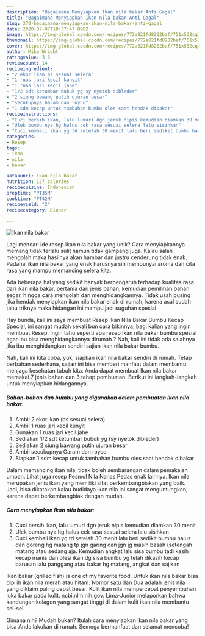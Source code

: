 ```yaml
---
description: "Bagaimana Menyiapkan Ikan nila bakar Anti Gagal"
title: "Bagaimana Menyiapkan Ikan nila bakar Anti Gagal"
slug: 370-bagaimana-menyiapkan-ikan-nila-bakar-anti-gagal
date: 2020-07-07T10:37:47.898Z
image: https://img-global.cpcdn.com/recipes/772a821fd8202baf/751x532cq70/ikan-nila-bakar-foto-resep-utama.jpg
thumbnail: https://img-global.cpcdn.com/recipes/772a821fd8202baf/751x532cq70/ikan-nila-bakar-foto-resep-utama.jpg
cover: https://img-global.cpcdn.com/recipes/772a821fd8202baf/751x532cq70/ikan-nila-bakar-foto-resep-utama.jpg
author: Mike Wright
ratingvalue: 3.6
reviewcount: 14
recipeingredient:
- "2 ekor ikan bs sesuai selera"
- "1 ruas jari kecil kunyit"
- "1 ruas jari kecil jahe"
- "1/2 sdt ketumbar bubuk yg sy nyetok dibleder"
- "2 siung bawang putih ujuran besar"
- "secukupnya Garam dan royco"
- "1 sdm kecap untuk tambahan bumbu oles saat hendak dibakar"
recipeinstructions:
- "Cuci bersih ikan, lalu lumuri dgn jeruk nipis kemudian diamkan 30 menit"
- "Ulek bumbu nya hg halus cek rasa sesuai selera lalu sisihkan"
- "Cuci kembali ikan yg td setelah 30 menit lalu beri sedikit bumbu halus dan goreng hg matang tp jgn garing dan jgn jg masih basah (setengah matang atau sedang aja. Kemudian angkat lalu sisa bumbu tadi kasih kecap manis dan olesi ikan dg sisa bumbu yg telah dikasih kecap barusan lalu panggang atau bakar hg matang, angkat dan sajikan"
categories:
- Resep
tags:
- ikan
- nila
- bakar

katakunci: ikan nila bakar 
nutrition: 127 calories
recipecuisine: Indonesian
preptime: "PT35M"
cooktime: "PT42M"
recipeyield: "2"
recipecategory: Dinner

---
```



![Ikan nila bakar](https://img-global.cpcdn.com/recipes/772a821fd8202baf/751x532cq70/ikan-nila-bakar-foto-resep-utama.jpg)

Lagi mencari ide resep ikan nila bakar yang unik? Cara menyiapkannya memang tidak terlalu sulit namun tidak gampang juga. Kalau salah mengolah maka hasilnya akan hambar dan justru cenderung tidak enak. Padahal ikan nila bakar yang enak harusnya sih mempunyai aroma dan cita rasa yang mampu memancing selera kita.

Ada beberapa hal yang sedikit banyak berpengaruh terhadap kualitas rasa dari ikan nila bakar, pertama dari jenis bahan, kemudian pemilihan bahan segar, hingga cara mengolah dan menghidangkannya. Tidak usah pusing jika hendak menyiapkan ikan nila bakar enak di rumah, karena asal sudah tahu triknya maka hidangan ini mampu jadi suguhan spesial.

Hay bunda, kali ini saya membuat Resep Ikan Nila Bakar Bumbu Kecap Special, ini sangat mudah sekali bun cara bikinnya, bagi kalian yang ingin membuat Resep. Ingin tahu seperti apa resep ikan nila bakar bumbu spesial agar ibu bisa menghidangkannya dirumah ? Nah, kali ini tidak ada salahnya jika ibu menghidangkan sendiri sajian ikan nila bakar bumbu.


Nah, kali ini kita coba, yuk, siapkan ikan nila bakar sendiri di rumah. Tetap berbahan sederhana, sajian ini bisa memberi manfaat dalam membantu menjaga kesehatan tubuh kita. Anda dapat membuat Ikan nila bakar memakai 7 jenis bahan dan 3 tahap pembuatan. Berikut ini langkah-langkah untuk menyiapkan hidangannya.

<!--inarticleads1-->

##### Bahan-bahan dan bumbu yang digunakan dalam pembuatan Ikan nila bakar:

1. Ambil 2 ekor ikan (bs sesuai selera)
1. Ambil 1 ruas jari kecil kunyit
1. Gunakan 1 ruas jari kecil jahe
1. Sediakan 1/2 sdt ketumbar bubuk yg (sy nyetok dibleder)
1. Sediakan 2 siung bawang putih ujuran besar
1. Ambil secukupnya Garam dan royco
1. Siapkan 1 sdm kecap untuk tambahan bumbu oles saat hendak dibakar


Dalam memancing ikan nila, tidak boleh sembarangan dalam pemakaian umpan. Lihat juga resep Pesmol Nila Nanas Pedas enak lainnya. Ikan nila merupakan jenis ikan yang memiliki sifat perkembangbiakan yang baik. Jadi, bisa dikatakan kalau budidaya ikan nila ini sangat menguntungkan, karena dapat berkembangbiak dengan mudah. 

<!--inarticleads2-->

##### Cara menyiapkan Ikan nila bakar:

1. Cuci bersih ikan, lalu lumuri dgn jeruk nipis kemudian diamkan 30 menit
1. Ulek bumbu nya hg halus cek rasa sesuai selera lalu sisihkan
1. Cuci kembali ikan yg td setelah 30 menit lalu beri sedikit bumbu halus dan goreng hg matang tp jgn garing dan jgn jg masih basah (setengah matang atau sedang aja. Kemudian angkat lalu sisa bumbu tadi kasih kecap manis dan olesi ikan dg sisa bumbu yg telah dikasih kecap barusan lalu panggang atau bakar hg matang, angkat dan sajikan


Ikan bakar (grilled fish) is one of my favorite food. Untuk ikan nila bakar bisa dipilih ikan nila merah atau hitam. Nomor satu dan Dua adalah jenis nila yang diklaim paling cepat besar. Kulit ikan nila mempercepat penyembuhan luka bakar pada kulit. ncbi.nlm.nih.gov. Lima-Junior melaporkan bahwa kandungan kolagen yang sangat tinggi di dalam kulit ikan nila membantu sel-sel. 

Gimana nih? Mudah bukan? Itulah cara menyiapkan ikan nila bakar yang bisa Anda lakukan di rumah. Semoga bermanfaat dan selamat mencoba!
